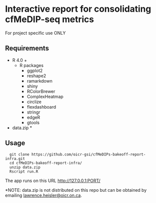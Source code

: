 Interactive report for consolidating cfMeDIP-seq metrics
========================================================
For project specific use ONLY


Requirements
-----------
- R 4.0 + 
  - R packages
    - ggplot2
    - reshape2
    - ramarkdown
    - shiny
    - RColorBrewer
    - ComplexHeatmap
    - circlize
    - flexdashboard
    - stringr
    - edgeR
    - gtools
- data.zip *

Usage
-------
      git clone https://github.com/oicr-gsi/cfMeDIPs-bakeoff-report-infra.git
      cd cfMeDIPs-bakeoff-report-infra/
      unzip data.zip
      Rscript run.R
      
  The app runs on this URL http://127.0.0.1:PORT/

  
*NOTE: data.zip is not distributed on this repo but can be obtained by emailing lawrence.heisler@oicr.on.ca.
